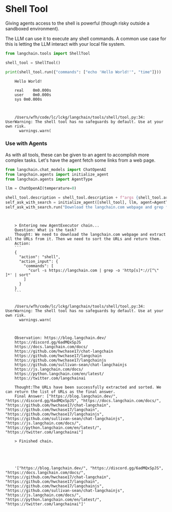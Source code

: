 # Shell Tool

Giving agents access to the shell is powerful (though risky outside a sandboxed environment).

The LLM can use it to execute any shell commands. A common use case for this is letting the LLM interact with your local file system.

<!-- WARNING: THIS FILE WAS AUTOGENERATED! DO NOT EDIT! Instead, edit the notebook w/the location & name as this file. -->


```python
from langchain.tools import ShellTool

shell_tool = ShellTool()
```


```python
print(shell_tool.run({"commands": ["echo 'Hello World!'", "time"]}))
```

<CodeOutputBlock lang="python">

```
    Hello World!
    
    real	0m0.000s
    user	0m0.000s
    sys	0m0.000s
    


    /Users/wfh/code/lc/lckg/langchain/tools/shell/tool.py:34: UserWarning: The shell tool has no safeguards by default. Use at your own risk.
      warnings.warn(
```

</CodeOutputBlock>

### Use with Agents

As with all tools, these can be given to an agent to accomplish more complex tasks. Let's have the agent fetch some links from a web page.


```python
from langchain.chat_models import ChatOpenAI
from langchain.agents import initialize_agent
from langchain.agents import AgentType

llm = ChatOpenAI(temperature=0)

shell_tool.description = shell_tool.description + f"args {shell_tool.args}".replace("{", "{{").replace("}", "}}")
self_ask_with_search = initialize_agent([shell_tool], llm, agent=AgentType.CHAT_ZERO_SHOT_REACT_DESCRIPTION, verbose=True)
self_ask_with_search.run("Download the langchain.com webpage and grep for all urls. Return only a sorted list of them. Be sure to use double quotes.")
```

<CodeOutputBlock lang="python">

```
    
    
    > Entering new AgentExecutor chain...
    Question: What is the task?
    Thought: We need to download the langchain.com webpage and extract all the URLs from it. Then we need to sort the URLs and return them.
    Action:
    ```
    {
      "action": "shell",
      "action_input": {
        "commands": [
          "curl -s https://langchain.com | grep -o 'http[s]*://[^\" ]*' | sort"
        ]
      }
    }
    ```


    /Users/wfh/code/lc/lckg/langchain/tools/shell/tool.py:34: UserWarning: The shell tool has no safeguards by default. Use at your own risk.
      warnings.warn(


    
    Observation: https://blog.langchain.dev/
    https://discord.gg/6adMQxSpJS
    https://docs.langchain.com/docs/
    https://github.com/hwchase17/chat-langchain
    https://github.com/hwchase17/langchain
    https://github.com/hwchase17/langchainjs
    https://github.com/sullivan-sean/chat-langchainjs
    https://js.langchain.com/docs/
    https://python.langchain.com/en/latest/
    https://twitter.com/langchainai
    
    Thought:The URLs have been successfully extracted and sorted. We can return the list of URLs as the final answer.
    Final Answer: ["https://blog.langchain.dev/", "https://discord.gg/6adMQxSpJS", "https://docs.langchain.com/docs/", "https://github.com/hwchase17/chat-langchain", "https://github.com/hwchase17/langchain", "https://github.com/hwchase17/langchainjs", "https://github.com/sullivan-sean/chat-langchainjs", "https://js.langchain.com/docs/", "https://python.langchain.com/en/latest/", "https://twitter.com/langchainai"]
    
    > Finished chain.





    '["https://blog.langchain.dev/", "https://discord.gg/6adMQxSpJS", "https://docs.langchain.com/docs/", "https://github.com/hwchase17/chat-langchain", "https://github.com/hwchase17/langchain", "https://github.com/hwchase17/langchainjs", "https://github.com/sullivan-sean/chat-langchainjs", "https://js.langchain.com/docs/", "https://python.langchain.com/en/latest/", "https://twitter.com/langchainai"]'
```

</CodeOutputBlock>
